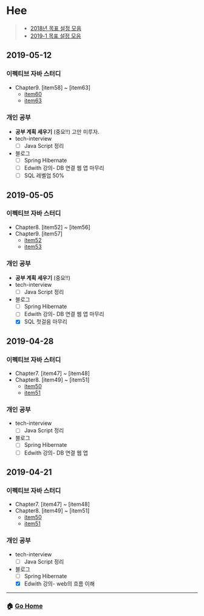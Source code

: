 # Hee

> - [2018년 목표 설정 모음](/hee/2018-goals.md)
> - [2019-1 목표 설정 모음](/hee/2019-1-goals.md)

## 2019-05-12
### 이펙티브 자바 스터디 
- Chapter9. [item58] ~ [item63]
    - [item60](https://github.com/WeareSoft/wwl/blob/master/EffectiveJava3E/chapter09/item60.md)
    - [item63](https://github.com/WeareSoft/wwl/blob/master/EffectiveJava3E/chapter08/item63.md)

### 개인 공부 
- **공부 계획 세우기** (중요!!) 고만 미루자.
- tech-interview
  - [ ] Java Script 정리
- 블로그
  - [ ] Spring Hibernate
  - [ ] Edwith 강의- DB 연결 웹 앱 마무리
  - [ ] SQL 레벨업 50%
  
## 2019-05-05
### 이펙티브 자바 스터디 
- Chapter8. [item52] ~ [item56]
- Chapter9. [item57]
    - [item52](https://github.com/WeareSoft/wwl/blob/master/EffectiveJava3E/chapter08/item52.md)
    - [item53](https://github.com/WeareSoft/wwl/blob/master/EffectiveJava3E/chapter08/item53.md)

### 개인 공부 
- **공부 계획 세우기** (중요!!)
- tech-interview
  - [ ] Java Script 정리
- 블로그
  - [ ] Spring Hibernate
  - [ ] Edwith 강의- DB 연결 웹 앱 마무리
  - [x] SQL 첫걸음 마무리 

## 2019-04-28
### 이펙티브 자바 스터디 
- Chapter7. [item47] ~ [item48]
- Chapter8. [item49] ~ [item51]
    - [item50](https://github.com/WeareSoft/wwl/blob/master/EffectiveJava3E/chapter08/item50.md)
    - [item51](https://github.com/WeareSoft/wwl/blob/master/EffectiveJava3E/chapter08/item51.md)

### 개인 공부 
- tech-interview
  - [ ] Java Script 정리
- 블로그
  - [ ] Spring Hibernate
  - [ ] Edwith 강의- DB 연결 웹 앱

## 2019-04-21
### 이펙티브 자바 스터디 
- Chapter7. [item47] ~ [item48]
- Chapter8. [item49] ~ [item51]
    - [item50](https://github.com/WeareSoft/wwl/blob/master/EffectiveJava3E/chapter08/item50.md)
    - [item51](https://github.com/WeareSoft/wwl/blob/master/EffectiveJava3E/chapter08/item51.md)
    
### 개인 공부 
- tech-interview
  - [ ] Java Script 정리
- 블로그
  - [ ] Spring Hibernate
  - [x] Edwith 강의- web의 흐름 이해
  
---

### :house: [Go Home](https://github.com/WeareSoft/WWL)
